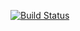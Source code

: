 [![Build Status](https://travis-ci.org/mkoma414/circle_app.svg?branch=master)](https://travis-ci.org/mkoma414/circle_app)